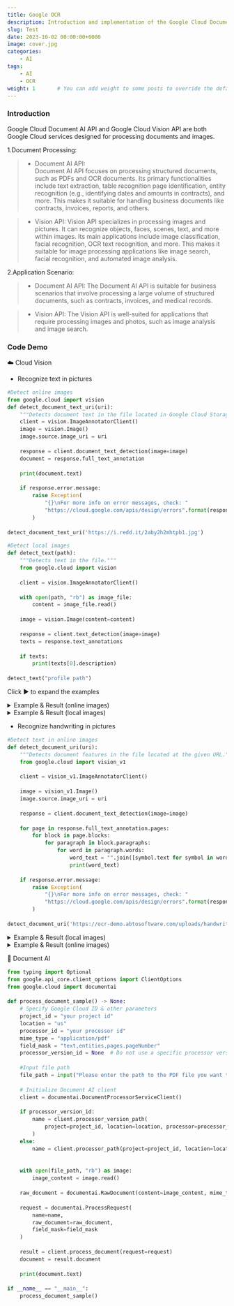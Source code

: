 ```yaml
---
title: Google OCR
description: Introduction and implementation of the Google Cloud Document AI API and the Google Cloud Vision API.
slug: Test
date: 2023-10-02 00:00:00+0000
image: cover.jpg
categories:
    - AI
tags:
    - AI
    - OCR
weight: 1       # You can add weight to some posts to override the default sorting (date descending)
---
```


### Introduction

Google Cloud Document AI API and Google Cloud Vision API are both Google Cloud services designed for processing documents and images.


1.Document Processing:

> * Document AI API:  
> Document AI API focuses on processing structured documents, such as PDFs and OCR 
> documents. Its primary functionalities include text extraction, table recognition
> page identification, entity recognition (e.g., identifying dates and amounts in 
> contracts), and more. This makes it suitable for handling business documents like
> contracts, invoices, reports, and others.

> * Vision API:
> Vision API specializes in processing images and pictures. It can recognize 
> objects, faces, scenes, text, and more within images. Its main applications 
> include image classification, facial recognition, OCR text recognition, and more.
> This makes it suitable for image processing applications like image search, facial
> recognition, and automated image analysis.
 
2.Application Scenario:
> * Document AI API: 
> The Document AI API is suitable for business scenarios that involve processing a 
> large volume of structured documents, such as contracts, invoices, and medical 
> records.

> * Vision API: 
> The Vision API is well-suited for applications that require processing images and
> photos, such as image analysis and image search.


### Code Demo

☁️ Cloud Vision
*  Recognize text in pictures
```python
#Detect online images
from google.cloud import vision
def detect_document_text_uri(uri):
    """Detects document text in the file located in Google Cloud Storage or on the Web."""
    client = vision.ImageAnnotatorClient()
    image = vision.Image()
    image.source.image_uri = uri

    response = client.document_text_detection(image=image)
    document = response.full_text_annotation
    
    print(document.text)

    if response.error.message:
        raise Exception(
            "{}\nFor more info on error messages, check: "
            "https://cloud.google.com/apis/design/errors".format(response.error.message)
        )

detect_document_text_uri('https://i.redd.it/2aby2h2mhtpb1.jpg')
```


```python
#Detect local images
def detect_text(path):
    """Detects text in the file."""
    from google.cloud import vision

    client = vision.ImageAnnotatorClient()

    with open(path, "rb") as image_file:
        content = image_file.read()

    image = vision.Image(content=content)

    response = client.text_detection(image=image)
    texts = response.text_annotations
    
    if texts:
        print(texts[0].description)

detect_text("profile path")
```

Click ▶ to expand the examples
<details>
<summary>Example & Result (online images)</summary>

![input file](1.png) ![result](2.png)

</details>

<details>
<summary>Example & Result (local images)</summary>

![input file](3.jpeg) ![result](4.png)

</details>

*  Recognize handwriting in pictures

```python
#Detect text in online images
def detect_document_uri(uri):
    """Detects document features in the file located at the given URL."""
    from google.cloud import vision_v1

    client = vision_v1.ImageAnnotatorClient()

    image = vision_v1.Image()
    image.source.image_uri = uri

    response = client.document_text_detection(image=image)

    for page in response.full_text_annotation.pages:
        for block in page.blocks:
            for paragraph in block.paragraphs:
                for word in paragraph.words:
                    word_text = "".join([symbol.text for symbol in word.symbols])
                    print(word_text)

    if response.error.message:
        raise Exception(
            "{}\nFor more info on error messages, check: "
            "https://cloud.google.com/apis/design/errors".format(response.error.message)
        )

detect_document_uri('https://ocr-demo.abtosoftware.com/uploads/handwritten3.jpg')
```

<details>
<summary>Example & Result (local images)</summary>

![input file](5.png) ![result](6.png)

</details>

<details>
<summary>Example & Result (online images)</summary>

![input file](7.png) ![result](8.png)

</details>


📃 Document AI
```python
from typing import Optional
from google.api_core.client_options import ClientOptions
from google.cloud import documentai

def process_document_sample() -> None:
    # Specify Google Cloud ID & other parameters
    project_id = "your project id"
    location = "us"
    processor_id = "your processor id"
    mime_type = "application/pdf"
    field_mask = "text,entities,pages.pageNumber"  
    processor_version_id = None  # Do not use a specific processor version

    #Input file path
    file_path = input("Please enter the path to the PDF file you want to process: ")

    # Initialize Document AI client
    client = documentai.DocumentProcessorServiceClient()

    if processor_version_id:
        name = client.processor_version_path(
            project=project_id, location=location, processor=processor_id, processor_version=processor_version_id
        )
    else:
        name = client.processor_path(project=project_id, location=location, processor=processor_id)

    
    with open(file_path, "rb") as image:
        image_content = image.read()
    
    raw_document = documentai.RawDocument(content=image_content, mime_type=mime_type)

    request = documentai.ProcessRequest(
        name=name,
        raw_document=raw_document,
        field_mask=field_mask
    )

    result = client.process_document(request=request)
    document = result.document

    print(document.text)

if __name__ == "__main__":
    process_document_sample()
```




